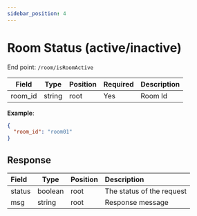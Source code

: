 ```yaml
---
sidebar_position: 4
---
```


# Room Status (active/inactive)

End point: `/room/isRoomActive`

| Field   | Type   | Position | Required | Description |
| ------- | ------ | -------- | :------- | ----------- |
| room_id | string | root     | Yes      | Room Id     |

**Example**:

```json
{
  "room_id": "room01"
}
```

## Response

| Field  | Type    | Position | Description               |
| :----- | ------- | -------- | :------------------------ |
| status | boolean | root     | The status of the request |
| msg    | string  | root     | Response message          |

